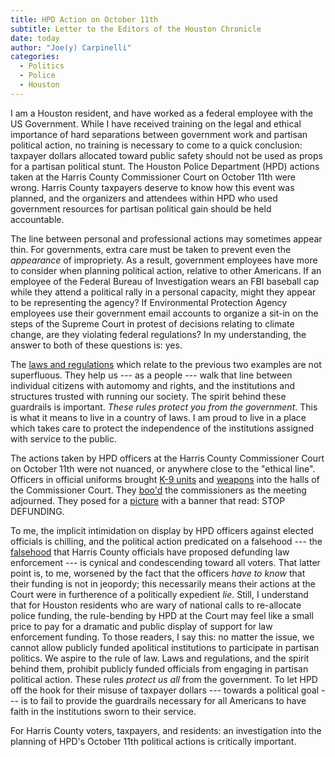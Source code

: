 ```yaml
---
title: HPD Action on October 11th
subtitle: Letter to the Editors of the Houston Chronicle
date: today
author: "Joe(y) Carpinelli"
categories:
  - Politics
  - Police
  - Houston
---
```


I am a Houston resident, and have worked as a federal employee with the US Government. 
While I have received training on the legal and ethical importance of hard separations between 
government work and partisan political action, no training is necessary to come to 
a quick conclusion: taxpayer dollars allocated toward public safety should not be used as 
props for a partisan political stunt. The Houston Police Department (HPD) actions taken at 
the Harris County Commissioner Court on October 11th were wrong. Harris County taxpayers 
deserve to know how this event was planned, and the organizers and attendees within HPD 
who used government resources for partisan political gain should be held accountable.

The line between personal and professional actions may sometimes appear thin. For 
governments, extra care must be taken to prevent even the _appearance_ of impropriety. 
As a result, government employees have more to consider when planning political action, 
relative to other Americans. If an employee of the Federal Bureau of Investigation 
wears an FBI baseball cap while they attend a political rally in a personal capacity, might 
they appear to be representing the agency? If Environmental Protection Agency employees use 
their government email accounts to organize a sit-in on the steps of the Supreme Court in 
protest of decisions relating to climate change, are they violating federal regulations? 
In my understanding, the answer to both of these questions is: yes.

The [laws and regulations](https://osc.gov/services/pages/hatchact-statelocal.aspx) 
which relate to the previous two examples are not superfluous. They 
help us --- as a people --- walk that line between individual citizens with automomy and 
rights, and the institutions and structures trusted with running our society. 
The spirit behind these guardrails is important. _These 
rules protect _you_ from the government_. This is what it means to live in a country of 
laws. I am proud to live in a place which takes care to protect the independence of the 
institutions assigned with service to the public.

The actions taken by HPD officers at the Harris County Commissioner Court on October 11th 
were not nuanced, or anywhere close to the "ethical line". Officers in official uniforms 
brought [K-9 units](https://twitter.com/jen_rice_/status/1579863310685851650?s=20&t=PbWqROAWuo-2Xbw0ZSzAHA) 
and [weapons](https://www.houstonchronicle.com/politics/houston/article/Harris-County-budget-live-updates-Police-presence-17501166.php) 
into the halls of the Commissioner Court. They 
[boo'd](https://www.houstonchronicle.com/politics/houston/article/At-Harris-County-Commissioners-Court-budget-17502354.php) 
the commissioners as the meeting adjourned. They posed for a [picture](https://www.houstonchronicle.com/politics/houston/article/Harris-County-budget-live-updates-Police-presence-17501166.php) with a 
banner that read: STOP DEFUNDING.

To me, the implicit intimidation on display by HPD officers against elected officials is 
chilling, and the political action predicated on a falsehood --- the [falsehood](https://www.houstonchronicle.com/opinion/editorials/article/Editorial-Now-Republicans-are-defunding-police-17464442.php) that 
Harris County officials have proposed defunding law enforcement --- is cynical and condescending 
toward all voters. That latter point is, to me, worsened by the fact that the officers _have
to know_ that their funding is not in jeopordy; this necessarily means their actions at the 
Court were in furtherence of a politically expedient _lie_. 
Still, I understand that for Houston residents who are 
wary of national calls to re-allocate police funding, the rule-bending by HPD at the 
Court may feel like a small price to pay for a dramatic and public display of support for 
law enforcement funding. To those readers, I say this: no matter the issue, we cannot
allow publicly funded apolitical institutions to participate in partisan politics. We aspire
to the rule of law. Laws and regulations, and the spirit behind them, prohibit publicly 
funded officials from engaging in partisan political action. These rules _protect us all_ 
from the government. To let HPD off the hook for their misuse of taxpayer dollars --- 
towards a political goal ---  is to fail to provide the guardrails necessary for all 
Americans to have faith in the institutions sworn to their service. 

For Harris County voters, taxpayers, and residents: an investigation into the planning of 
HPD's October 11th political actions is critically important. 